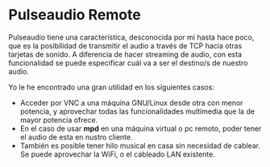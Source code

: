 # Pulseaudio Remote

Pulseaudio tiene una característica, desconocida por mí hasta hace poco, que es la posibilidad de transmitir el audio a través de TCP hacia otras tarjetas de sonido.
A diferencia de hacer streaming de audio, con esta funcionalidad se puede especificar cuál va a ser el destino/s de nuestro audio.

Yo le he encontrado una gran utilidad en los siguientes casos:
- Acceder por VNC a una máquina GNU/Linux desde otra con menor potencia, y aprovechar todas las funcionalidades multimedia que la de mayor potencia ofrece.
- En el caso de usar __mpd__ en una máquina virtual o pc remoto, poder tener el audio de esta en nustro cliente.
- También es posible tener hilo musical en casa sin necesidad de cablear. Se puede aprovechar la WiFi, o el cableado LAN existente.


